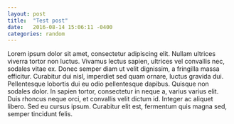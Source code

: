 ```yaml
---
layout: post
title:  "Test post"
date:   2016-08-14 15:06:11 -0400
categories: random
---
```


Lorem ipsum dolor sit amet, consectetur adipiscing elit. Nullam ultrices viverra tortor non luctus. Vivamus lectus sapien, ultrices vel convallis nec, sodales vitae ex. Donec semper diam ut velit dignissim, a fringilla massa efficitur. Curabitur dui nisl, imperdiet sed quam ornare, luctus gravida dui. Pellentesque lobortis dui eu odio pellentesque dapibus. Quisque non sodales dolor. In sapien tortor, consectetur in neque a, varius varius elit. Duis rhoncus neque orci, et convallis velit dictum id. Integer ac aliquet libero. Sed eu cursus ipsum. Curabitur elit est, fermentum quis magna sed, semper tincidunt felis.
